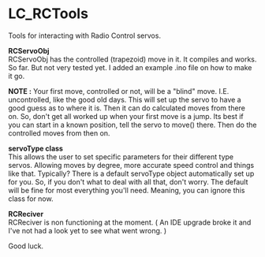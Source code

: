 # LC_RCTools
Tools for interacting with Radio Control servos.

**RCServoObj**  
RCServoObj has the controlled (trapezoid) move in it. It compiles and works. So far. But not very tested yet. I added an example .ino file on how to make it go.  

**NOTE :** Your first move, controlled or not, will be a "blind" move. I.E. uncontrolled, like the good old days. This will set up the servo to have a good guess as to where it is. Then it can do calculated moves from there on. So, don't get all worked up when your first move is a jump. Its best if you can start in a known position, tell the servo to move() there. Then do the controlled moves from then on.

**servoType class**  
This allows the user to set specific parameters for their different type servos. Allowing moves by degree, more accurate speed control and things like that. Typically? There is a default servoType object automatically set up for you. So, if you don't what to deal with all that, don't worry. The default will be fine for most everything you'll need. Meaning, you can ignore this class for now.

**RCReciver**  
RCReciver is non functioning at the moment. ( An IDE upgrade broke it and I've not had a look yet to see what went wrong. )

Good luck.


